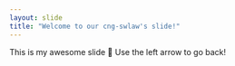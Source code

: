 ```yaml
---
layout: slide
title: "Welcome to our cng-swlaw's slide!"
---
```

This is my awesome slide :tada:
Use the left arrow to go back!
